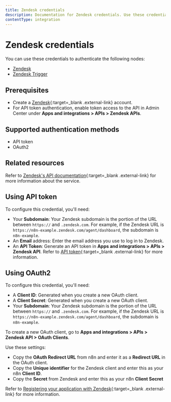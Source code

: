 ```yaml
---
title: Zendesk credentials
description: Documentation for Zendesk credentials. Use these credentials to authenticate Zendesk in n8n, a workflow automation platform.
contentType: integration
---
```


# Zendesk credentials

You can use these credentials to authenticate the following nodes:

- [Zendesk](/integrations/builtin/app-nodes/n8n-nodes-base.zendesk/)
- [Zendesk Trigger](/integrations/builtin/trigger-nodes/n8n-nodes-base.zendesktrigger/)

## Prerequisites

- Create a [Zendesk](https://zendesk.com/){:target=_blank .external-link} account.
- For API token authentication, enable token access to the API in Admin Center under **Apps and integrations > APIs > Zendesk APIs**.

## Supported authentication methods

- API token
- OAuth2

## Related resources

Refer to [Zendesk's API documentation](https://developer.zendesk.com/api-reference/){:target=_blank .external-link} for more information about the service.

## Using API token

To configure this credential, you'll need:

- Your **Subdomain**: Your Zendesk subdomain is the portion of the URL between `https://` and `.zendesk.com`. For example, if the Zendesk URL is `https://n8n-example.zendesk.com/agent/dashboard`, the subdomain is `n8n-example`.
- An **Email** address: Enter the email address you use to log in to Zendesk.
- An **API Token**: Generate an API token in **Apps and integrations > APIs > Zendesk API**. Refer to [API token](https://developer.zendesk.com/api-reference/introduction/security-and-auth/#api-token){:target=_blank .external-link} for more information.

## Using OAuth2

To configure this credential, you'll need:

- A **Client ID**: Generated when you create a new OAuth client.
- A **Client Secret**: Generated when you create a new OAuth client.
- Your **Subdomain**: Your Zendesk subdomain is the portion of the URL between `https://` and `.zendesk.com`. For example, if the Zendesk URL is `https://n8n-example.zendesk.com/agent/dashboard`, the subdomain is `n8n-example`.

To create a new OAuth client, go to **Apps and integrations > APIs > Zendesk API > OAuth Clients**.

Use these settings:

 - Copy the **OAuth Redirect URL** from n8n and enter it as a **Redirect URL** in the OAuth client.
 - Copy the **Unique identifier** for the Zendesk client and enter this as your n8n **Client ID**.
 - Copy the **Secret** from Zendesk and enter this as your n8n **Client Secret**
 
 
 Refer to [Registering your application with Zendesk](https://support.zendesk.com/hc/en-us/articles/4408845965210-Using-OAuth-authentication-with-your-application#topic_s21_lfs_qk){:target=_blank .external-link} for more information.

